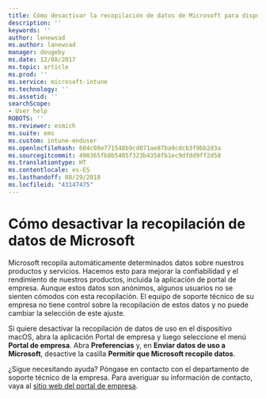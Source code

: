 ```yaml
---
title: Cómo desactivar la recopilación de datos de Microsoft para dispositivos macOS | Microsoft Docs
description: ''
keywords: ''
author: lenewsad
ms.author: lanewsad
manager: dougeby
ms.date: 12/08/2017
ms.topic: article
ms.prod: ''
ms.service: microsoft-intune
ms.technology: ''
ms.assetid: ''
searchScope:
- User help
ROBOTS: ''
ms.reviewer: esmich
ms.suite: ems
ms.custom: intune-enduser
ms.openlocfilehash: 604c08e771548b9cd071ae87ba9cdcb3f9bb2d3a
ms.sourcegitcommit: 490365fb8b5405f323b4358fb1ec9dfdd9ff2d58
ms.translationtype: HT
ms.contentlocale: es-ES
ms.lasthandoff: 08/29/2018
ms.locfileid: "43147475"
---
```

# <a name="how-to-turn-off-microsoft-data-collection"></a>Cómo desactivar la recopilación de datos de Microsoft

Microsoft recopila automáticamente determinados datos sobre nuestros productos y servicios. Hacemos esto para mejorar la confiabilidad y el rendimiento de nuestros productos, incluida la aplicación de portal de empresa. Aunque estos datos son anónimos, algunos usuarios no se sienten cómodos con esta recopilación. El equipo de soporte técnico de su empresa no tiene control sobre la recopilación de estos datos y no puede cambiar la selección de este ajuste.

Si quiere desactivar la recopilación de datos de uso en el dispositivo macOS, abra la aplicación Portal de empresa y luego seleccione el menú **Portal de empresa**. Abra **Preferencias** y, en **Enviar datos de uso a Microsoft**, desactive la casilla **Permitir que Microsoft recopile datos**.

¿Sigue necesitando ayuda? Póngase en contacto con el departamento de soporte técnico de la empresa. Para averiguar su información de contacto, vaya al [sitio web del portal de empresa](https://go.microsoft.com/fwlink/?linkid=2010980).
